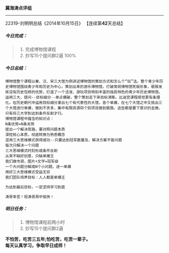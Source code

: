 **冀海涛点评组**

------

22319-刘明明总结《2014年10月15日》
【连续第**42**天总结】

##### __今日完成：__
>1. 完成博物馆课程
>2. 抄写15个提问群2遍 100%

##### __今日总结：__
    博物馆整个课程以秦、汉、宋三大馆为例讲述博物馆的策划方式和怎么个“玩”法。整个青少年历史博物馆围绕青少年和历史为中心，策划出来的游乐博物馆，打破常规博物馆死板形象，极致发挥没有历史包袱的优势，打造了一个活泼、游玩项目特别丰富的独具特色的青少年历史博物馆。运用三大，提问--目标细分--单点爆破，整个策划走下来目标清晰，比迷宫课程感觉更有条理化。在历史朝代中运用目标细分拿出七个有代表性的大馆，各个单爆，在七个大馆之中又挑出三个大馆进行单爆，做到不贪多，集中有限资源将个别项目做到极致。这些都是要下意识的去做，只有将三大学到达到条件反射才行。
    博物馆课程中蕴含的知识点：
    N条优势=N条劣势
    提出一个解决思路，要对照问题本质
    深挖核心本质，彻底转换为熟悉概念
    混用三大思维模式获得成功--只要达到冠军数量及，解决方案不是问题
    每次只解决一个问题
    三大思维模式时刻形成条件反射
    从来不缺好创意，只缺单爆王
    我们做市调，图片+文字=冠军级
    一个大问题分解成N个小问题，逐一单爆
    用好三大思维模式受益无穷
    我们团队培养目标：人人都是单爆王
    
    为达到最后目标，一定坚持学习到底
    
    涛哥幸苦！祝涛哥周中愉快！
##### __明日任务：__
>1. 博物馆课程前两小时
>2. 抄写15个提问群2遍

**不怕苦，吃苦三五年;怕吃苦，吃苦一辈子。**  
**每天认真学习，争取早日成师！**